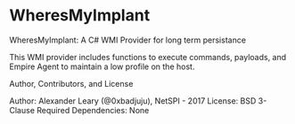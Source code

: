 # WheresMyImplant

WheresMyImplant: A C# WMI Provider for long term persistance

This WMI provider includes functions to execute commands, payloads, and Empire Agent to maintain a low profile on the host.

Author, Contributors, and License

Author: Alexander Leary (@0xbadjuju), NetSPI - 2017
License: BSD 3-Clause
Required Dependencies: None
